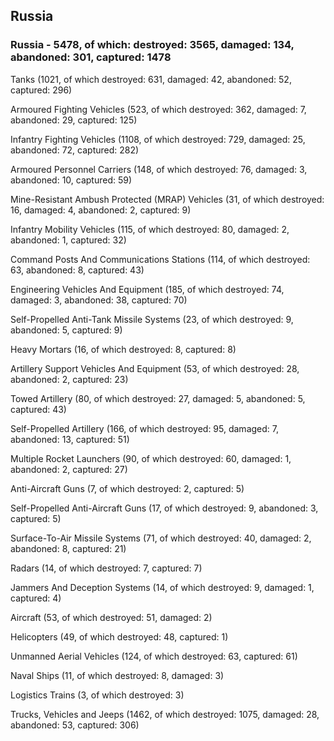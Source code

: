 
 
 ## Russia
 
 ### Russia - 5478, of which: destroyed: 3565, damaged: 134, abandoned: 301, captured: 1478

 

 

 Tanks (1021, of which destroyed: 631, damaged: 42, abandoned: 52, captured: 296)

 Armoured Fighting Vehicles (523, of which destroyed: 362, damaged: 7, abandoned: 29, captured: 125)

 Infantry Fighting Vehicles (1108, of which destroyed: 729, damaged: 25, abandoned: 72, captured: 282)

 Armoured Personnel Carriers (148, of which destroyed: 76, damaged: 3, abandoned: 10, captured: 59)

 Mine-Resistant Ambush Protected (MRAP) Vehicles (31, of which destroyed: 16, damaged: 4, abandoned: 2, captured: 9)

 Infantry Mobility Vehicles (115, of which destroyed: 80, damaged: 2, abandoned: 1, captured: 32)

 Command Posts And Communications Stations (114, of which destroyed: 63, abandoned: 8, captured: 43)

 Engineering Vehicles And Equipment (185, of which destroyed: 74, damaged: 3, abandoned: 38, captured: 70)

 Self-Propelled Anti-Tank Missile Systems (23, of which destroyed: 9, abandoned: 5, captured: 9)

 Heavy Mortars (16, of which destroyed: 8, captured: 8)

 Artillery Support Vehicles And Equipment (53, of which destroyed: 28, abandoned: 2, captured: 23)

 Towed Artillery (80, of which destroyed: 27, damaged: 5, abandoned: 5, captured: 43)

 Self-Propelled Artillery (166, of which destroyed: 95, damaged: 7, abandoned: 13, captured: 51)

 Multiple Rocket Launchers (90, of which destroyed: 60, damaged: 1, abandoned: 2, captured: 27)

 Anti-Aircraft Guns (7, of which destroyed: 2, captured: 5)

 Self-Propelled Anti-Aircraft Guns (17, of which destroyed: 9, abandoned: 3, captured: 5)

 Surface-To-Air Missile Systems (71, of which destroyed: 40, damaged: 2, abandoned: 8, captured: 21)

 Radars (14, of which destroyed: 7, captured: 7)

 Jammers And Deception Systems (14, of which destroyed: 9, damaged: 1, captured: 4)

 Aircraft (53, of which destroyed: 51, damaged: 2)

 Helicopters (49, of which destroyed: 48, captured: 1)

 Unmanned Aerial Vehicles (124, of which destroyed: 63, captured: 61)

 Naval Ships (11, of which destroyed: 8, damaged: 3)

 Logistics Trains (3, of which destroyed: 3)

 Trucks, Vehicles and Jeeps (1462, of which destroyed: 1075, damaged: 28, abandoned: 53, captured: 306)

